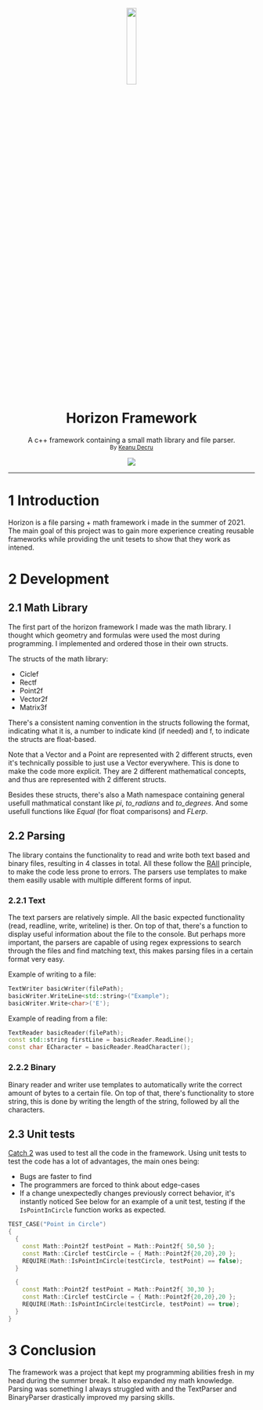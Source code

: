 <p align="center">
<img src="https://www.digitalartsandentertainment.be/dae/images/DAE_headerLogo.png" length=20% width=20%>
</p>
<h1 align="center">Horizon Framework</h1>
<p align="center">A c++ framework containing a small math library and file parser.<br>
<sub>By <a href="https://keanudecru.myportfolio.com/">Keanu Decru</a></sub></p>
<p align="center">
    <a href="https://github.com/DecruKeanu/Horizon-Framework/actions/workflows/msbuild.yml">
        <img src="https://github.com/DecruKeanu/Horizon-Framework/actions/workflows/msbuild.yml/badge.svg">
    </a>
</p>

***

# 1 Introduction
Horizon is a file parsing + math framework i made in the summer of 2021. The main goal of this project was to gain more experience creating reusable frameworks while providing the unit tesets to show that they work as intened.
# 2 Development
## 2.1 Math Library
The first part of the horizon framework I made was the math library. I thought which geometry and formulas were used the most during programming. I implemented and ordered those in their own structs. 

The structs of the math library:
 * Ciclef
 * Rectf
 * Point2f
 * Vector2f
 * Matrix3f

There's a consistent naming convention in the structs following the format, indicating what it is, a number to indicate kind (if needed) and f, to indicate the structs are float-based.

Note that a Vector and a Point are represented with 2 different structs, even it's technically possible to just use a Vector everywhere. This is done to make the code more explicit. They are 2 different mathematical concepts, and thus are represented with 2 different structs.

Besides these structs, there's also a Math namespace containing general usefull mathmatical constant like *pi*, *to_radians* and *to_degrees*. And some usefull functions like *Equal* (for float comparisons) and *FLerp*.

## 2.2 Parsing
The library contains the functionality to read and write both text based and binary files, resulting in 4 classes in total. All these follow the [RAII](https://en.cppreference.com/w/cpp/language/raii) principle, to make the code less prone to errors. The parsers use templates to make them easilly usable with multiple different forms of input.

### 2.2.1 Text
The text parsers are relatively simple. All the basic expected functionality (read, readline, write, writeline) is ther. On top of that, there's a function to display useful information about the file to the console. But perhaps more important, the parsers are capable of using regex expressions to search through the files and find matching text, this makes parsing files in a certain format very easy.

Example of writing to a file:
```c++
TextWriter basicWriter(filePath);
basicWriter.WriteLine<std::string>("Example");
basicWriter.Write<char>('E');
```

Example of reading from a file:
```c++
TextReader basicReader(filePath);
const std::string firstLine = basicReader.ReadLine();
const char ECharacter = basicReader.ReadCharacter();
```

### 2.2.2 Binary
Binary reader and writer use templates to automatically write the correct amount of bytes to a certain file. On top of that, there's functionality to store string, this is done by writing the length of the string, followed by all the characters.

## 2.3 Unit tests
[Catch 2](https://github.com/catchorg/Catch2) was used to test all the code in the framework. Using unit tests to test the code has a lot of advantages, the main ones being:
 * Bugs are faster to find
 * The programmers are forced to think about edge-cases
 * If a change unexpectedly changes previously correct behavior, it's instantly noticed
 See below for an example of a unit test, testing if the `IsPointInCircle` function works as expected.
```c++
TEST_CASE("Point in Circle")
{
  {
    const Math::Point2f testPoint = Math::Point2f{ 50,50 };
    const Math::Circlef testCircle = { Math::Point2f{20,20},20 };
    REQUIRE(Math::IsPointInCircle(testCircle, testPoint) == false);
  }

  {
    const Math::Point2f testPoint = Math::Point2f{ 30,30 };
    const Math::Circlef testCircle = { Math::Point2f{20,20},20 };
    REQUIRE(Math::IsPointInCircle(testCircle, testPoint) == true);
  }
}
```
# 3 Conclusion
The framework was a project that kept my programming abilities fresh in my head during the summer break. It also expanded my math knowledge. Parsing was something I always struggled with and the TextParser and BinaryParser drastically improved my parsing skills.
